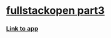 # [fullstackopen part3](https://fullstackopen.com/en/part3)

### [Link to app](https://lively-meadow-7941.fly.dev/)